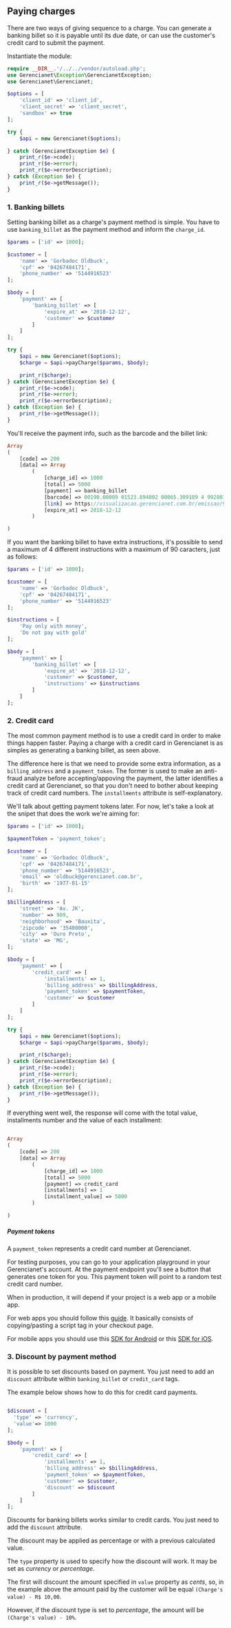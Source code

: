 ## Paying charges

There are two ways of giving sequence to a charge. You can generate a banking billet so it is payable until its due date, or can use the customer's credit card to submit the payment.

Instantiate the module:

```php
require __DIR__.'/../../vendor/autoload.php';
use Gerencianet\Exception\GerencianetException;
use Gerencianet\Gerencianet;

$options = [
    'client_id' => 'client_id',
    'client_secret' => 'client_secret',
    'sandbox' => true
];

try {
    $api = new Gerencianet($options);

} catch (GerencianetException $e) {
    print_r($e->code);
    print_r($e->error);
    print_r($e->errorDescription);
} catch (Exception $e) {
    print_r($e->getMessage());
}
```

### 1. Banking billets

Setting banking billet as a charge's payment method is simple. You have to use `banking_billet` as the payment method and inform the `charge_id`.

```php
$params = ['id' => 1000];

$customer = [
    'name' => 'Gorbadoc Oldbuck',
    'cpf' => '04267484171',
    'phone_number' => '5144916523'
];

$body = [
    'payment' => [
        'banking_billet' => [
            'expire_at' => '2018-12-12',
            'customer' => $customer
        ]
    ]
];

try {
    $api = new Gerencianet($options);
    $charge = $api->payCharge($params, $body);

    print_r($charge);
} catch (GerencianetException $e) {
    print_r($e->code);
    print_r($e->error);
    print_r($e->errorDescription);
} catch (Exception $e) {
    print_r($e->getMessage());
}

```

You'll receive the payment info, such as the barcode and the billet link:

```php
Array
(
    [code] => 200
    [data] => Array
        (
            [charge_id] => 1000
            [total] => 5000
            [payment] => banking_billet
            [barcode] => 00190.00009 01523.894002 00065.309189 4 99280123005000
            [link] => https://visualizacao.gerencianet.com.br/emissao/99999_2578_ENASER3/A4XB-99999-65309-NEMDO2
            [expire_at] => 2018-12-12
        )

)
```

If you want the banking billet to have extra instructions, it's possible to send a maximum of 4 different instructions with a maximum of 90 caracters, just as follows:

```php
$params = ['id' => 1000];

$customer = [
    'name' => 'Gorbadoc Oldbuck',
    'cpf' => '04267484171',
    'phone_number' => '5144916523'
];

$instructions = [
    'Pay only with money',
    'Do not pay with gold'
];

$body = [
    'payment' => [
        'banking_billet' => [
            'expire_at' => '2018-12-12',
            'customer' => $customer,
            'instructions' => $instructions
        ]
    ]
];

```

### 2. Credit card

The most common payment method is to use a credit card in order to make things happen faster. Paying a charge with a credit card in Gerencianet is as simples as generating a banking billet, as seen above.

The difference here is that we need to provide some extra information, as a `billing_address` and a `payment_token`. The former is used to make an anti-fraud analyze before accepting/appoving the payment, the latter identifies a credit card at Gerencianet, so that you don't need to bother about keeping track of credit card numbers. The `installments` attribute is self-explanatory.

We'll talk about getting payment tokens later. For now, let's take a look at the snipet that does the work we're aiming for:

```php
$params = ['id' => 1000];

$paymentToken = 'payment_token';

$customer = [
    'name' => 'Gorbadoc Oldbuck',
    'cpf' => '04267484171',
    'phone_number' => '5144916523',
    'email' => 'oldbuck@gerencianet.com.br',
    'birth' => '1977-01-15'
];

$billingAddress = [
    'street' => 'Av. JK',
    'number' => 909,
    'neighborhood' => 'Bauxita',
    'zipcode' => '35400000',
    'city' => 'Ouro Preto',
    'state' => 'MG',
];

$body = [
    'payment' => [
        'credit_card' => [
            'installments' => 1,
            'billing_address' => $billingAddress,
            'payment_token' => $paymentToken,
            'customer' => $customer
        ]
    ]
];

try {
    $api = new Gerencianet($options);
    $charge = $api->payCharge($params, $body);

    print_r($charge);
} catch (GerencianetException $e) {
    print_r($e->code);
    print_r($e->error);
    print_r($e->errorDescription);
} catch (Exception $e) {
    print_r($e->getMessage());
}

```

If everything went well, the response will come with the total value, installments number and the value of each installment:

```php

Array
(
    [code] => 200
    [data] => Array
        (
            [charge_id] => 1000
            [total] => 5000
            [payment] => credit_card
            [installments] => 1
            [installment_value] => 5000
        )

)

```

##### Payment tokens

A `payment_token` represents a credit card number at Gerencianet.

For testing purposes, you can go to your application playground in your Gerencianet's account. At the payment endpoint you'll see a button that generates one token for you. This payment token will point to a random test credit card number.

When in production, it will depend if your project is a web app or a mobile app.

For web apps you should follow this [guide](https://api.gerencianet.com.br/checkout/card). It basically consists of copying/pasting a script tag in your checkout page.

For mobile apps you should use this [SDK for Android](https://github.com/gerencianet/gn-api-sdk-android) or this [SDK for iOS](https://github.com/gerencianet/gn-api-sdk-ios).

### 3. Discount by payment method

It is possible to set discounts based on payment. You just need to add an `discount` attribute within `banking_billet` or `credit_card` tags.

The example below shows how to do this for credit card payments.

```php

$discount = [
  'type' => 'currency',
  'value'=> 1000
];

$body = [
    'payment' => [
        'credit_card' => [
            'installments' => 1,
            'billing_address' => $billingAddress,
            'payment_token' => $paymentToken,
            'customer' => $customer,
            'discount' => $discount
        ]
    ]
];

```
Discounts for banking billets works similar to credit cards. You just need to add the `discount` attribute.

The discount may be applied as percentage or with a previous calculated value.

The `type` property is used to specify how the discount will work. It may be set as *currency* or *percentage*.

The first will discount the amount specified in `value` property as *cents*, so, in the example above the amount paid by the customer will be equal `(Charge's value) - R$ 10,00`.

However, if the discount type is set to *percentage*, the amount will be `(Charge's value) - 10%`.
